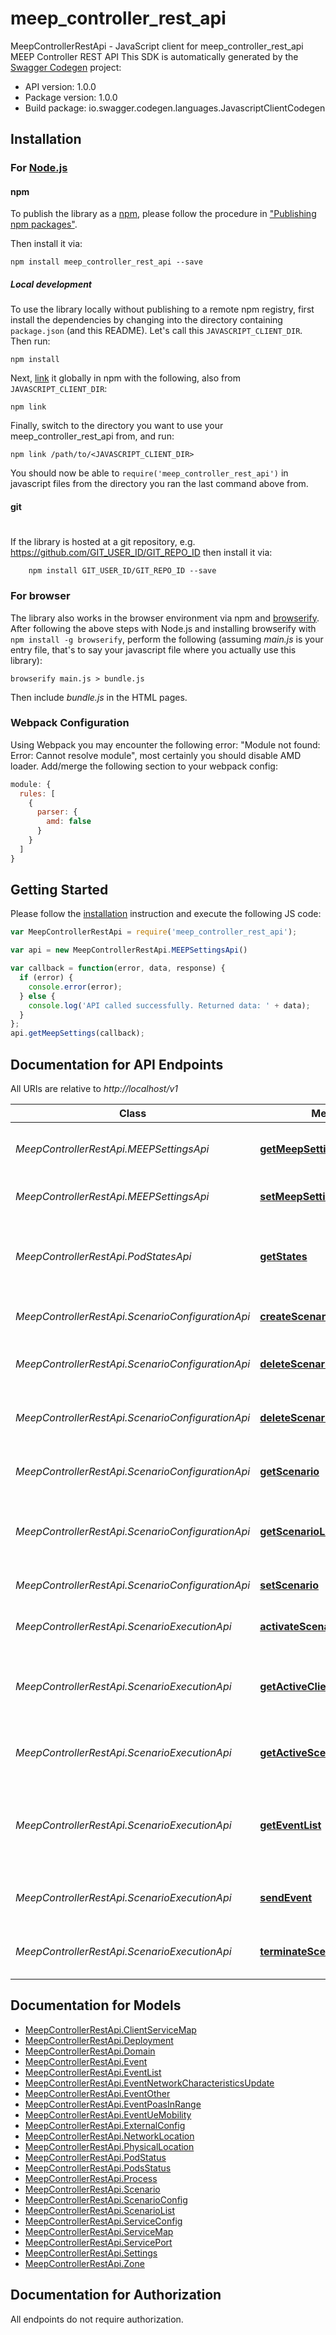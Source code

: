 # meep_controller_rest_api

MeepControllerRestApi - JavaScript client for meep_controller_rest_api
MEEP Controller REST API
This SDK is automatically generated by the [Swagger Codegen](https://github.com/swagger-api/swagger-codegen) project:

- API version: 1.0.0
- Package version: 1.0.0
- Build package: io.swagger.codegen.languages.JavascriptClientCodegen

## Installation

### For [Node.js](https://nodejs.org/)

#### npm

To publish the library as a [npm](https://www.npmjs.com/),
please follow the procedure in ["Publishing npm packages"](https://docs.npmjs.com/getting-started/publishing-npm-packages).

Then install it via:

```shell
npm install meep_controller_rest_api --save
```

##### Local development

To use the library locally without publishing to a remote npm registry, first install the dependencies by changing 
into the directory containing `package.json` (and this README). Let's call this `JAVASCRIPT_CLIENT_DIR`. Then run:

```shell
npm install
```

Next, [link](https://docs.npmjs.com/cli/link) it globally in npm with the following, also from `JAVASCRIPT_CLIENT_DIR`:

```shell
npm link
```

Finally, switch to the directory you want to use your meep_controller_rest_api from, and run:

```shell
npm link /path/to/<JAVASCRIPT_CLIENT_DIR>
```

You should now be able to `require('meep_controller_rest_api')` in javascript files from the directory you ran the last 
command above from.

#### git
#
If the library is hosted at a git repository, e.g.
https://github.com/GIT_USER_ID/GIT_REPO_ID
then install it via:

```shell
    npm install GIT_USER_ID/GIT_REPO_ID --save
```

### For browser

The library also works in the browser environment via npm and [browserify](http://browserify.org/). After following
the above steps with Node.js and installing browserify with `npm install -g browserify`,
perform the following (assuming *main.js* is your entry file, that's to say your javascript file where you actually 
use this library):

```shell
browserify main.js > bundle.js
```

Then include *bundle.js* in the HTML pages.

### Webpack Configuration

Using Webpack you may encounter the following error: "Module not found: Error:
Cannot resolve module", most certainly you should disable AMD loader. Add/merge
the following section to your webpack config:

```javascript
module: {
  rules: [
    {
      parser: {
        amd: false
      }
    }
  ]
}
```

## Getting Started

Please follow the [installation](#installation) instruction and execute the following JS code:

```javascript
var MeepControllerRestApi = require('meep_controller_rest_api');

var api = new MeepControllerRestApi.MEEPSettingsApi()

var callback = function(error, data, response) {
  if (error) {
    console.error(error);
  } else {
    console.log('API called successfully. Returned data: ' + data);
  }
};
api.getMeepSettings(callback);

```

## Documentation for API Endpoints

All URIs are relative to *http://localhost/v1*

Class | Method | HTTP request | Description
------------ | ------------- | ------------- | -------------
*MeepControllerRestApi.MEEPSettingsApi* | [**getMeepSettings**](docs/MEEPSettingsApi.md#getMeepSettings) | **GET** /settings | Retrieve MEEP Controller settings
*MeepControllerRestApi.MEEPSettingsApi* | [**setMeepSettings**](docs/MEEPSettingsApi.md#setMeepSettings) | **PUT** /settings | Set MEEP Controller settings
*MeepControllerRestApi.PodStatesApi* | [**getStates**](docs/PodStatesApi.md#getStates) | **GET** /states | This operation returns status information for pods
*MeepControllerRestApi.ScenarioConfigurationApi* | [**createScenario**](docs/ScenarioConfigurationApi.md#createScenario) | **POST** /scenarios/{name} | Add new scenario to MEEP store
*MeepControllerRestApi.ScenarioConfigurationApi* | [**deleteScenario**](docs/ScenarioConfigurationApi.md#deleteScenario) | **DELETE** /scenarios/{name} | Delete scenario from MEEP store
*MeepControllerRestApi.ScenarioConfigurationApi* | [**deleteScenarioList**](docs/ScenarioConfigurationApi.md#deleteScenarioList) | **DELETE** /scenarios | Delete all scenarios in MEEP store
*MeepControllerRestApi.ScenarioConfigurationApi* | [**getScenario**](docs/ScenarioConfigurationApi.md#getScenario) | **GET** /scenarios/{name} | Retrieve scenario from MEEP store
*MeepControllerRestApi.ScenarioConfigurationApi* | [**getScenarioList**](docs/ScenarioConfigurationApi.md#getScenarioList) | **GET** /scenarios | Retrieve list of scenarios in MEEP store
*MeepControllerRestApi.ScenarioConfigurationApi* | [**setScenario**](docs/ScenarioConfigurationApi.md#setScenario) | **PUT** /scenarios/{name} | Update scenario in MEEP store
*MeepControllerRestApi.ScenarioExecutionApi* | [**activateScenario**](docs/ScenarioExecutionApi.md#activateScenario) | **POST** /active/{name} | Activate (deploy) scenario
*MeepControllerRestApi.ScenarioExecutionApi* | [**getActiveClientServiceMaps**](docs/ScenarioExecutionApi.md#getActiveClientServiceMaps) | **GET** /active/serviceMaps | Retrieve list of active external client service mappings
*MeepControllerRestApi.ScenarioExecutionApi* | [**getActiveScenario**](docs/ScenarioExecutionApi.md#getActiveScenario) | **GET** /active | Retrieve active (deployed) scenario
*MeepControllerRestApi.ScenarioExecutionApi* | [**getEventList**](docs/ScenarioExecutionApi.md#getEventList) | **GET** /events | Retrieve list of supported event types for active (deployed) scenario
*MeepControllerRestApi.ScenarioExecutionApi* | [**sendEvent**](docs/ScenarioExecutionApi.md#sendEvent) | **POST** /events/{type} | Send event to active (deployed) scenario
*MeepControllerRestApi.ScenarioExecutionApi* | [**terminateScenario**](docs/ScenarioExecutionApi.md#terminateScenario) | **DELETE** /active | Terminate active (deployed) scenario


## Documentation for Models

 - [MeepControllerRestApi.ClientServiceMap](docs/ClientServiceMap.md)
 - [MeepControllerRestApi.Deployment](docs/Deployment.md)
 - [MeepControllerRestApi.Domain](docs/Domain.md)
 - [MeepControllerRestApi.Event](docs/Event.md)
 - [MeepControllerRestApi.EventList](docs/EventList.md)
 - [MeepControllerRestApi.EventNetworkCharacteristicsUpdate](docs/EventNetworkCharacteristicsUpdate.md)
 - [MeepControllerRestApi.EventOther](docs/EventOther.md)
 - [MeepControllerRestApi.EventPoasInRange](docs/EventPoasInRange.md)
 - [MeepControllerRestApi.EventUeMobility](docs/EventUeMobility.md)
 - [MeepControllerRestApi.ExternalConfig](docs/ExternalConfig.md)
 - [MeepControllerRestApi.NetworkLocation](docs/NetworkLocation.md)
 - [MeepControllerRestApi.PhysicalLocation](docs/PhysicalLocation.md)
 - [MeepControllerRestApi.PodStatus](docs/PodStatus.md)
 - [MeepControllerRestApi.PodsStatus](docs/PodsStatus.md)
 - [MeepControllerRestApi.Process](docs/Process.md)
 - [MeepControllerRestApi.Scenario](docs/Scenario.md)
 - [MeepControllerRestApi.ScenarioConfig](docs/ScenarioConfig.md)
 - [MeepControllerRestApi.ScenarioList](docs/ScenarioList.md)
 - [MeepControllerRestApi.ServiceConfig](docs/ServiceConfig.md)
 - [MeepControllerRestApi.ServiceMap](docs/ServiceMap.md)
 - [MeepControllerRestApi.ServicePort](docs/ServicePort.md)
 - [MeepControllerRestApi.Settings](docs/Settings.md)
 - [MeepControllerRestApi.Zone](docs/Zone.md)


## Documentation for Authorization

 All endpoints do not require authorization.


